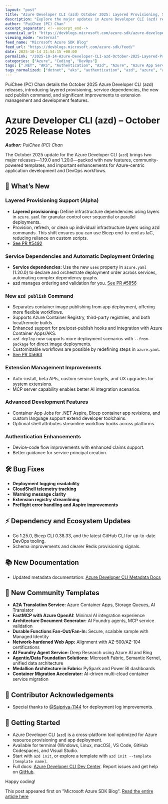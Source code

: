 ```yaml
---
layout: "post"
title: "Azure Developer CLI (azd) October 2025: Layered Provisioning, Service Dependencies, and More"
description: "Explore the major updates in Azure Developer CLI (azd) releases 1.19.0 and 1.20.0. This post highlights new features such as layered provisioning with service dependencies, the new 'azd publish' command, enhanced extension management, authentication improvements, and a wealth of community-driven app templates for Azure developers. Bug fixes, upgraded dependencies, and documentation updates are also covered, providing a comprehensive overview for anyone building or deploying apps on Azure."
author: "PuiChee (PC) Chan"
excerpt_separator: <!--excerpt_end-->
canonical_url: "https://devblogs.microsoft.com/azure-sdk/azure-developer-cli-azd-october-2025/"
viewing_mode: "external"
feed_name: "Microsoft Azure SDK Blog"
feed_url: "https://devblogs.microsoft.com/azure-sdk/feed/"
date: 2025-10-14 21:54:15 +00:00
permalink: "/2025-10-14-Azure-Developer-CLI-azd-October-2025-Layered-Provisioning-Service-Dependencies-and-More.html"
categories: ["Azure", "Coding", "DevOps"]
tags: [".NET", "AKS", "Authentication", "Azd", "Azure", "Azure App Service", "Azure Developer CLI", "Azure SDK", "Bicep", "CI/CD", "Cloud Development", "Codespaces", "Coding", "Community Templates", "Container Apps", "DevOps", "Docker", "Extension Management", "GitHub", "IaC", "Java", "JavaScript", "Kubernetes", "Layered Provisioning", "Managed Identity", "News", "Python", "Service Dependencies", "Templates", "Typescript", "VS Code"]
tags_normalized: ["dotnet", "aks", "authentication", "azd", "azure", "azure app service", "azure developer cli", "azure sdk", "bicep", "cislashcd", "cloud development", "codespaces", "coding", "community templates", "container apps", "devops", "docker", "extension management", "github", "iac", "java", "javascript", "kubernetes", "layered provisioning", "managed identity", "news", "python", "service dependencies", "templates", "typescript", "vs code"]
---
```


PuiChee (PC) Chan details the October 2025 Azure Developer CLI (azd) releases, introducing layered provisioning, service dependencies, the new azd publish command, and significant improvements to extension management and development features.<!--excerpt_end-->

# Azure Developer CLI (azd) – October 2025 Release Notes

_**Author:** PuiChee (PC) Chan_

The October 2025 update for the Azure Developer CLI (`azd`) brings two major releases—1.19.0 and 1.20.0—packed with new features, community-powered templates, and important enhancements for Azure-centric application development and DevOps workflows.

## 🎉 What’s New

### Layered Provisioning Support (Alpha)

- **Layered provisioning:** Define infrastructure dependencies using layers in `azure.yaml` for granular control over sequential or parallel deployments.
- Provision, refresh, or clean up individual infrastructure layers using azd commands. This shift ensures you can use Bicep end-to-end as IaC, reducing reliance on custom scripts.
- [See PR #5492](https://github.com/Azure/azure-dev/pull/5492)

### Service Dependencies and Automatic Deployment Ordering

- **Service dependencies:** Use the new `uses` property in `azure.yaml` (1.20.0) to declare and orchestrate deployment order across services, automating complex dependency graphs.
- azd manages ordering and validation for you. [See PR #5856](https://github.com/Azure/azure-dev/pull/5856)

### New `azd publish` Command

- Separates container image publishing from app deployment, offering more flexible workflows.
- Supports Azure Container Registry, third-party registries, and both local/remote builds.
- Enhanced support for pre/post-publish hooks and integration with Azure Container Apps/AKS.
- `azd deploy` now supports more deployment scenarios with `--from-package` for direct image deployments.
- Customizable workflows are possible by redefining steps in `azure.yaml`.
- [See PR #5663](https://github.com/Azure/azure-dev/pull/5663)

### Extension Management Improvements

- Auto-install, beta APIs, custom service targets, and UX upgrades for system extensions.
- MCP server capability enables better AI integration scenarios.

### Advanced Development Features

- Container App Jobs for .NET Aspire, Bicep container app revisions, and custom language support extend developer toolchains.
- Optional shell attributes streamline workflow hooks across platforms.

### Authentication Enhancements

- Device-code flow improvements with enhanced claims support.
- Better guidance for service principal creation.

## 🛠️ Bug Fixes

- **Deployment logging readability**
- **CloudShell telemetry tracking**
- **Warning message clarity**
- **Extension registry streamlining**
- **Preflight error handling and Aspire improvements**

## ⚡ Dependency and Ecosystem Updates

- Go 1.25.0, Bicep CLI 0.38.33, and the latest GitHub CLI for up-to-date DevOps tooling.
- Schema improvements and clearer Redis provisioning signals.

## 📚 New Documentation

- Updated metadata documentation: [Azure Developer CLI Metadata Docs](https://learn.microsoft.com/azure/developer/azure-developer-cli/metadata)

## 🚀 New Community Templates

- **A2A Translation Service:** Azure Container Apps, Storage Queues, AI Translator
- **FastMCP with Azure OpenAI:** Minimal AI integration experience
- **Architecture Document Generator:** AI Foundry agents, MCP service validation
- **Durable Functions Fan-Out/Fan-In:** Secure, scalable sample with Managed Identity
- **Network-hardened Web App:** Alignment with AZ-500/AZ-104 certifications
- **AI Foundry Agent Service:** Deep Research using Azure AI and Bing
- **Agentic/Data Foundation Solutions:** Microsoft Fabric, Semantic Kernel, unified data architecture
- **Medallion Architecture in Fabric:** PySpark and Power BI dashboards
- **Container Migration Accelerator:** AI-driven multi-cloud container service migration

## 🙌 Contributor Acknowledgements

- Special thanks to [@Saipriya-1144](https://github.com/Saipriya-1144) for deployment log improvements.

## 🏁 Getting Started

- Azure Developer CLI (`azd`) is a cross-platform tool optimized for Azure resource provisioning and app deployment.
- Available for terminal (Windows, Linux, macOS), VS Code, GitHub Codespaces, and Visual Studio.
- Start with `azd init`, or explore a template with `azd init --template [template name]`.
- Full docs: [Azure Developer CLI Dev Center](https://aka.ms/azd). Report issues and get help on [GitHub](https://github.com/Azure/azure-dev).

Happy coding!

This post appeared first on "Microsoft Azure SDK Blog". [Read the entire article here](https://devblogs.microsoft.com/azure-sdk/azure-developer-cli-azd-october-2025/)
